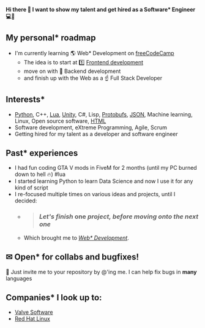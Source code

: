 **Hi there 👋 I want to show my talent and get hired as a Software\* Engineer 💻👑**

## My personal* roadmap
* I'm currently learning 🌎 Web* Development on [freeCodeCamp](https://freecodecamp.org/)
  * The idea is to start at 1️⃣ [Frontend development](https://github.com/Whoeza?tab=repositories&q&language=html)
  * move on with 🎯 Backend development
  * and finish up with the Web as a ☝ Full Stack Developer

## Interests*
* [Python](https://github.com/Whoeza?tab=repositories&q&language=python), C++, [Lua](https://github.com/Whoeza?tab=repositories&q&language=lua), [Unity](https://github.com/search?q=user%3AWhoeza+unity), C#, Lisp, [Protobufs](https://github.com/Whoeza/protobufs-helloworld), [JSON](https://github.com/Whoeza?tab=repositories&q=json&type=&language=&sort=), Machine learning, Linux, Open source software, [HTML](https://github.com/Whoeza?tab=repositories&q&language=html)
* Software development, eXtreme Programming, Agile, Scrum
* Getting hired for my talent as a developer and software engineer

## Past* experiences
* I had fun coding GTA V mods in FiveM for 2 months (until my PC burned down to hell 🔥) #lua
* I started learning Python to learn Data Science and now I use it for any kind of script
* I re-focused multiple times on various ideas and projects, until I decided:
  * > ### *Let's finish* **one** *project, before moving onto the next one*
  * Which brought me to [*Web\* Development*](https://whoeza.github.io/).

## ✉ Open* for collabs and bugfixes!
📝 Just invite me to your repository by @'ing me. I can help fix bugs in **many** languages

## Companies* I look up to:
* [Valve Software](https://valvesoftware.com/)
* [Red Hat Linux](https://redhat.com/)
<!--
**Whoeza/whoeza** is a ✨ _special_ ✨ repository because its `README.md` (this file) appears on your GitHub profile.

Here are some ideas to get you started:

- 🔭 I’m currently working on full stack development...
- 🌱 I’m currently learning frontend web development...
- 👯 I’m looking to collaborate on games development, web development, data science...
- 🤔 I’m looking for help with ...
- 💬 Ask me about music...
- 📫 How to reach me: @ me from any repository or add me to a pull request...
- 😄 Pronouns: he/him...
- ⚡ Fun fact: ...
-->
